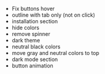- Fix buttons hover
- outline with tab only (not on click)
- installation section
- hide colors
- remove spinner
- dark theme
- neutral black colors
- move gray and neutral colors to top
- dark mode section
- button animation
